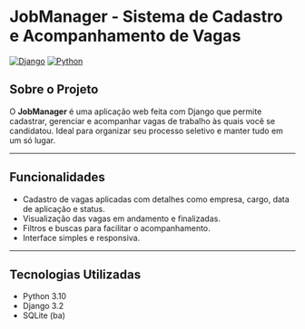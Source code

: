# JobManager - Sistema de Cadastro e Acompanhamento de Vagas

[![Django](https://img.shields.io/badge/Django-3.2-green)](https://www.djangoproject.com/)
[![Python](https://img.shields.io/badge/Python-3.10-blue)](https://www.python.org/)

## Sobre o Projeto

O **JobManager** é uma aplicação web feita com Django que permite cadastrar, gerenciar e acompanhar vagas de trabalho às quais você se candidatou. Ideal para organizar seu processo seletivo e manter tudo em um só lugar.

---

## Funcionalidades

- Cadastro de vagas aplicadas com detalhes como empresa, cargo, data de aplicação e status.
- Visualização das vagas em andamento e finalizadas.
- Filtros e buscas para facilitar o acompanhamento.
- Interface simples e responsiva.

---

## Tecnologias Utilizadas

- Python 3.10
- Django 3.2
- SQLite (ba)
